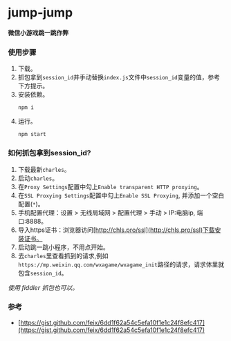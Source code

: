 # jump-jump

**微信小游戏跳一跳作弊**


### 使用步骤

1. 下载。
1. 抓包拿到`session_id`并手动替换`index.js`文件中`session_id`变量的值，参考下方提示。
2. 安装依赖。
    ```
    npm i
    ```
3. 运行。
    ```
    npm start
    ```

### 如何抓包拿到session_id?
  
1. 下载最新`charles`。
2. 启动`charles`。
3. 在`Proxy Settings`配置中勾上`Enable transparent HTTP proxying`。
4. 在`SSL Proxying Settings`配置中勾上`Enable SSL Proxying`, 并添加一个空白配置(`*`)。
4. 手机配置代理：设置 > 无线局域网 > 配置代理 > 手动 > IP:电脑ip, 端口:8888。
5. 导入https证书：浏览器访问[http://chls.pro/ssl](http://chls.pro/ssl)下载安装证书。
6. 启动跳一跳小程序，不用点开始。
7. 去`charles`里查看抓到的请求,例如`https://mp.weixin.qq.com/wxagame/wxagame_init`路径的请求，请求体里就包含`session_id`。

*使用 fiddler 抓包也可以。*

### 参考
- [https://gist.github.com/feix/6dd1f62a54c5efa10f1e1c24f8efc417](https://gist.github.com/feix/6dd1f62a54c5efa10f1e1c24f8efc417)